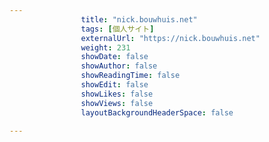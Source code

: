 ---
                title: "nick.bouwhuis.net"
                tags: [個人サイト]
                externalUrl: "https://nick.bouwhuis.net"
                weight: 231
                showDate: false
                showAuthor: false
                showReadingTime: false
                showEdit: false
                showLikes: false
                showViews: false
                layoutBackgroundHeaderSpace: false
                ---

